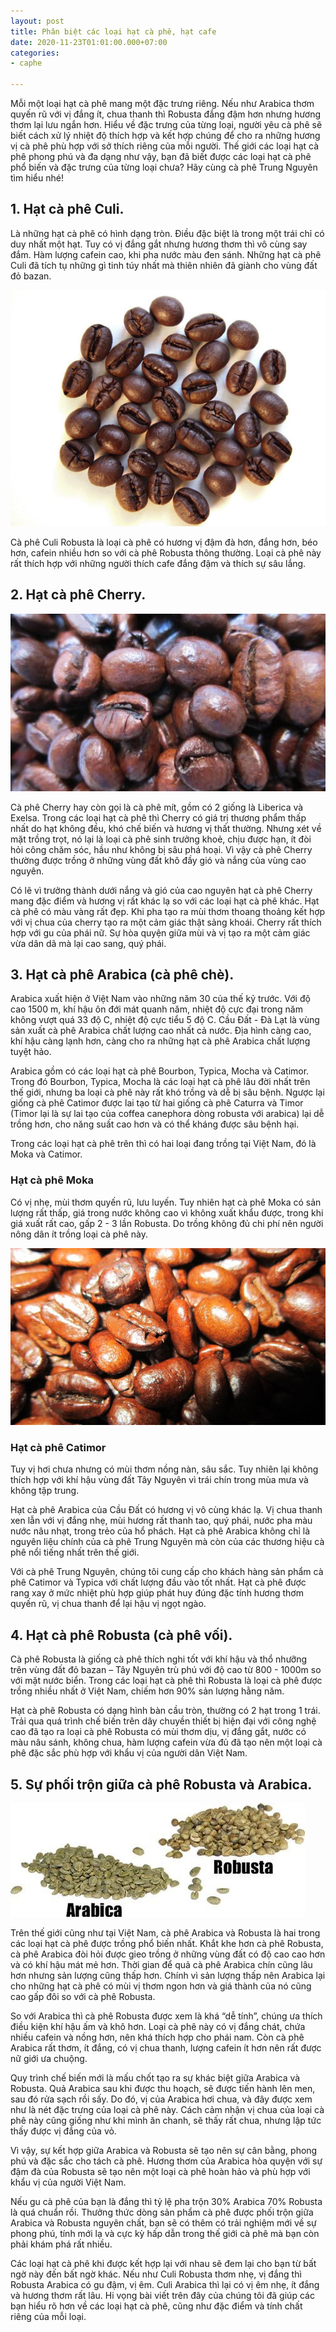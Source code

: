 ```yaml
---
layout: post
title: Phân biệt các loại hạt cà phê, hạt cafe
date: 2020-11-23T01:01:00.000+07:00
categories:
- caphe

---
```

Mỗi một loại hạt cà phê mang một đặc trưng riêng. Nếu như Arabica thơm quyến rũ với vị đắng ít, chua thanh thì Robusta đắng đậm hơn nhưng hương thơm lại lưu ngắn hơn. Hiểu về đặc trưng của từng loại, người yêu cà phê sẽ biết cách xử lý nhiệt độ thích hợp và kết hợp chúng để cho ra những hương vị cà phê phù hợp với sở thích riêng của mỗi người. Thế giới các loại hạt cà phê phong phú và đa dạng như vậy, bạn đã biết được các loại hạt cà phê phổ biến và đặc trưng của từng loại chưa? Hãy cùng cà phê Trung Nguyên tìm hiểu nhé!

## 1. Hạt cà phê Culi.

Là những hạt cà phê có hình dạng tròn. Điều đặc biệt là trong một trái chỉ có duy nhất một hạt. Tuy có vị đắng gắt nhưng hương thơm thì vô cùng say đắm. Hàm lượng cafein cao, khi pha nước màu đen sánh. Những hạt cà phê Culi đã tích tụ những gì tinh túy nhất mà thiên nhiên đã giành cho vùng đất đỏ bazan.

![Hạt cà phê Culi](/assets/posts/phan-biet-cac-hat-cafe/hat-ca-phe-culi.jpg)

Cà phê Culi Robusta là loại cà phê có hương vị đậm đà hơn, đắng hơn, béo hơn, cafein nhiều hơn so với cà phê Robusta thông thường. Loại cà phê này rất thích hợp với những người thích cafe đắng đậm và thích sự sâu lắng.

## 2. Hạt cà phê Cherry.

![Hạt cà phê Cherry](/assets/posts/phan-biet-cac-hat-cafe/hat-ca-phe-cherry.jpg)

Cà phê Cherry hay còn gọi là cà phê mít, gồm có 2 giống là Liberica và Exelsa. Trong các loại hạt cà phê thì Cherry có giá trị thương phẩm thấp nhất do hạt không đều, khó chế biến và hương vị thất thường. Nhưng xét về mặt trồng trọt, nó lại là loại cà phê sinh trưởng khoẻ, chịu được hạn, ít đòi hỏi công chăm sóc, hầu như không bị sâu phá hoại. Vì vậy cà phê Cherry thường được trồng ở những vùng đất khô đầy gió và nắng của vùng cao nguyên.

Có lẽ vì trưởng thành dưới nắng và gió của cao nguyên hạt cà phê Cherry mang đặc điểm và hương vị rất khác lạ so với các loại hạt cà phê khác. Hạt cà phê có màu vàng rất đẹp. Khi pha tạo ra mùi thơm thoang thoảng kết hợp với vị chua của cherry tạo ra một cảm giác thật sảng khoái. Cherry rất thích hợp với gu của phái nữ. Sự hòa quyện giữa mùi và vị tạo ra một cảm giác vừa dân dã mà lại cao sang, quý phái.

## 3. Hạt cà phê Arabica (cà phê chè).

Arabica xuất hiện ở Việt Nam vào những năm 30 của thế kỷ trước. Với độ cao 1500 m, khí hậu ôn đới mát quanh năm, nhiệt độ cực đại trong năm không vượt quá 33 độ C, nhiệt độ cực tiểu 5 độ C. Cầu Đất - Đà Lạt là vùng sản xuất cà phê Arabica chất lượng cao nhất cả nước. Địa hình càng cao, khí hậu càng lạnh hơn, càng cho ra những hạt cà phê Arabica chất lượng tuyệt hảo.

Arabica gồm có các loại hạt cà phê Bourbon, Typica, Mocha và Catimor. Trong đó Bourbon, Typica, Mocha là các loại hạt cà phê lâu đời nhất trên thế giới, nhưng ba loại cà phê này rất khó trồng và dễ bị sâu bệnh. Ngược lại giống cà phê Catimor được lai tạo từ hai giống cà phê Caturra và Timor (Timor lại là sự lai tạo của coffea canephora dòng robusta với arabica) lại dễ trồng hơn, cho năng suất cao hơn và có thể kháng được sâu bệnh hại.

Trong các loại hạt cà phê trên thì có hai loại đang trồng tại Việt Nam, đó là Moka và Catimor.

### Hạt cà phê Moka

Có vị nhẹ, mùi thơm quyến rũ, lưu luyến. Tuy nhiên hạt cà phê Moka có sản lượng rất thấp, giá trong nước không cao vì không xuất khẩu được, trong khi giá xuất rất cao, gấp 2 - 3 lần Robusta. Do trồng không đủ chi phí nên người nông dân ít trồng loại cà phê này.

![Hạt cà phê Moka](/assets/posts/phan-biet-cac-hat-cafe/hat-ca-phe-moka.jpg)

### Hạt cà phê Catimor

Tuy vị hơi chưa nhưng có mùi thơm nồng nàn, sâu sắc. Tuy nhiên lại không thích hợp với khí hậu vùng đất Tây Nguyên vì trái chín trong mùa mưa và không tập trung.

Hạt cà phê Arabica của Cầu Đất có hương vị vô cùng khác lạ. Vị chua thanh xen lẫn với vị đắng nhẹ, mùi hương rất thanh tao, quý phái, nước pha màu nước nâu nhạt, trong trẻo của hổ phách. Hạt cà phê Arabica không chỉ là nguyên liệu chính của cà phê Trung Nguyên mà còn của các thương hiệu cà phê nổi tiếng nhất trên thế giới.

Với cà phê Trung Nguyên, chúng tôi cung cấp cho khách hàng sản phẩm cà phê Catimor và Typica với chất lượng đầu vào tốt nhất. Hạt cà phê được rang xay ở mức nhiệt phù hợp giúp phát huy đúng đặc tính hương thơm quyến rũ, vị chua thanh để lại hậu vị ngọt ngào.

## 4. Hạt cà phê Robusta (cà phê vối).

Cà phê Robusta là giống cà phê thích nghi tốt với khí hậu và thổ nhưỡng trên vùng đất đỏ bazan – Tây Nguyên trù phú với độ cao từ 800 - 1000m so với mặt nước biển. Trong các loại hạt cà phê thì Robusta là loại cà phê được trồng nhiều nhất ở Việt Nam, chiếm hơn 90% sản lượng hằng năm.

Hạt cà phê Robusta có dạng hình bàn cầu tròn, thường có 2 hạt trong 1 trái. Trải qua quá trình chế biến trên dây chuyền thiết bị hiện đại với công nghệ cao đã tạo ra loại cà phê Robusta có mùi thơm dịu, vị đắng gắt, nước có màu nâu sánh, không chua, hàm lượng cafein vừa đủ đã tạo nên một loại cà phê đặc sắc phù hợp với khẩu vị của người dân Việt Nam.

## 5. Sự phối trộn giữa cà phê Robusta và Arabica.

![Hình ảnh hạt cà phê Arabica và Robusta](/assets/posts/phan-biet-cac-hat-cafe/hat-ca-phe-arabica-robusta.jpg)

Trên thế giới cũng như tại Việt Nam, cà phê Arabica và Robusta là hai trong các loại hạt cà phê được trồng phổ biến nhất. Khắt khe hơn cà phê Robusta, cà phê Arabica đòi hỏi được gieo trồng ở những vùng đất có độ cao cao hơn và có khí hậu mát mẻ hơn. Thời gian để quả cà phê Arabica chín cũng lâu hơn nhưng sản lượng cũng thấp hơn. Chính vì sản lượng thấp nên Arabica lại cho những hạt cà phê có mùi vị thơm ngon hơn và giá thành của nó cũng cao gấp đôi so với cà phê Robusta.

So với Arabica thì cà phê Robusta được xem là khá “dễ tính”, chúng ưa thích điều kiện khí hậu ấm và khô hơn. Loại cà phê này có vị đắng chát, chứa nhiều cafein và nồng hơn, nên khá thích hợp cho phái nam. Còn cà phê Arabica rất thơm, ít đắng, có vị chua thanh, lượng cafein ít hơn nên rất được nữ giới ưa chuộng.

Quy trình chế biến mới là mấu chốt tạo ra sự khác biệt giữa Arabica và Robusta. Quả Arabica sau khi được thu hoạch, sẽ được tiến hành lên men, sau đó rửa sạch rồi sấy. Do đó, vị của Arabica hơi chua, và đây được xem như là nét đặc trưng của loại cà phê này. Cách cảm nhận vị chua của loại cà phê này cũng giống như khi mình ăn chanh, sẽ thấy rất chua, nhưng lập tức thấy được vị đắng của vỏ.

Vì vậy, sự kết hợp giữa Arabica và Robusta sẽ tạo nên sự cân bằng, phong phú và đặc sắc cho tách cà phê. Hương thơm của Arabica hòa quyện với sự đậm đà của Robusta sẽ tạo nên một loại cà phê hoàn hảo và phù hợp với khẩu vị của người Việt Nam.

Nếu gu cà phê của bạn là đắng thì tỷ lệ pha trộn 30% Arabica 70% Robusta là quá chuẩn rồi. Thưởng thức dòng sản phẩm cà phê được phối trộn giữa Arabica và Robusta nguyên chất, bạn sẽ có thêm có trải nghiệm mới về sự phong phú, tính mới lạ và cực kỳ hấp dẫn trong thế giới cà phê mà bạn còn phải khám phá rất nhiều.

Các loại hạt cà phê khi được kết hợp lại với nhau sẽ đem lại cho bạn từ bất ngờ này đến bất ngờ khác. Nếu như Culi Robusta thơm nhẹ, vị đắng thì Robusta Arabica có gu đậm, vị êm. Culi Arabica thì lại có vị êm nhẹ, ít đắng và hương thơm rất lâu. Hi vọng bài viết trên đây của chúng tôi đã giúp các bạn hiểu rõ hơn về các loại hạt cà phê, cũng như đặc điểm và tính chất riêng của mỗi loại.